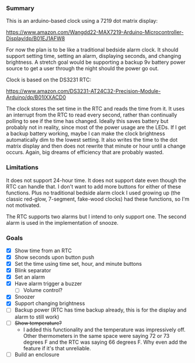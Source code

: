 ### Summary

This is an arduino-based clock using a 7219 dot matrix display:

https://www.amazon.com/Wangdd22-MAX7219-Arduino-Microcontroller-Display/dp/B01EJ1AFW8

For now the plan is to be like a traditional bedside alarm clock.  It
should support setting time, setting an alarm, displaying seconds, and
changing brightness.  A stretch goal would be supporting a backup 9v
battery power source to get a user through the night should the power go
out.

Clock is based on the DS3231 RTC:

https://www.amazon.com/DS3231-AT24C32-Precision-Module-Arduino/dp/B01IXXACD0

The clock stores the set time in the RTC and reads the time from it.  It
uses an interrupt from the RTC to read every second, rather than
continually polling to see if the time has changed.  Ideally this saves
battery but probably not in reality, since most of the power usage are
the LEDs.  If I get a backup battery working, maybe I can make the clock
brightness automatically dim to the lowest setting.  It also writes the
time to the dot matrix display and then does not rewrite that minute or
hour until a change occurs.  Again, big dreams of efficiency that are
probably wasted.

### Limitations

It does not support 24-hour time.  It does not support date even though
the RTC can handle that.  I don't want to add more buttons for either of
these functions.  Plus no traditional bedside alarm clock I used growing
up (the classic red-glow, 7-segment, fake-wood clocks) had these
functions, so I'm not motivated.

The RTC supports two alarms but I intend to only support one.  The second
alarm is used in the implementation of snooze.

### Goals

- [x] Show time from an RTC
- [x] Show seconds upon button push
- [x] Set the time using time set, hour, and minute buttons
- [x] Blink separator
- [x] Set an alarm
- [x] Have alarm trigger a buzzer
  - [ ] Volume control?
- [x] Snoozer
- [x] Support changing brightness
- [ ] Backup power (RTC has time backup already, this is for the display
  and alarm to still work)
- [ ] ~~Show temperature?~~
  - I added this functionality and the temperature was impressively off.  Other
    thermometers in the same space were saying 72 or 73 degrees F and the RTC
    was saying 66 degrees F.  Why even add the feature if it's that unreliable.
- [ ] Build an enclosure

